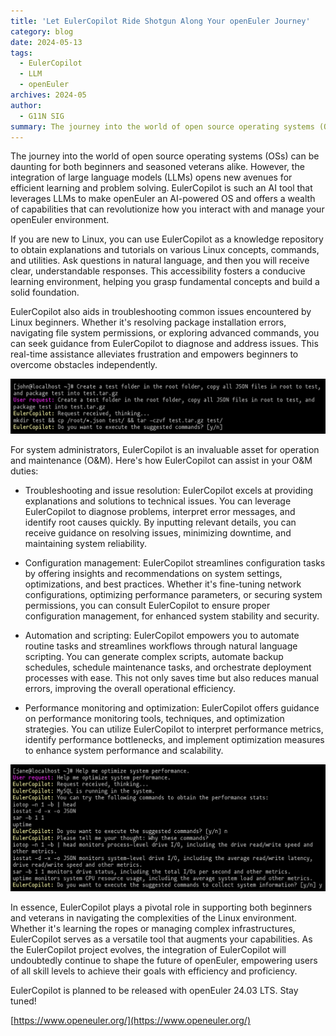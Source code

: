```yaml
---
title: 'Let EulerCopilot Ride Shotgun Along Your openEuler Journey'
category: blog
date: 2024-05-13
tags:
  - EulerCopilot
  - LLM
  - openEuler
archives: 2024-05
author:
  - G11N SIG
summary: The journey into the world of open source operating systems (OSs) can be daunting for both beginners and seasoned veterans alike. However, the integration of large language models (LLMs) opens new avenues for efficient learning and problem solving.
---
```


The journey into the world of open source operating systems (OSs) can be daunting for both beginners and seasoned veterans alike. However, the integration of large language models (LLMs) opens new avenues for efficient learning and problem solving.
EulerCopilot is such an AI tool that leverages LLMs to make openEuler an AI-powered OS and offers a wealth of capabilities that can revolutionize how you interact with and manage your openEuler environment.

If you are new to Linux, you can use EulerCopilot as a knowledge repository to obtain explanations and tutorials on various Linux concepts, commands, and utilities. Ask questions in natural language, and then you will receive clear, understandable responses. This accessibility fosters a conducive learning environment, helping you grasp fundamental concepts and build a solid foundation.

EulerCopilot also aids in troubleshooting common issues encountered by Linux beginners. Whether it's resolving package installation errors, navigating file system permissions, or exploring advanced commands, you can seek guidance from EulerCopilot to diagnose and address issues. This real-time assistance alleviates frustration and empowers beginners to overcome obstacles independently.

![1](image/image1.png)

For system administrators, EulerCopilot is an invaluable asset for operation and maintenance (O&M). Here's how EulerCopilot can assist in your O&M duties:

-	Troubleshooting and issue resolution: EulerCopilot excels at providing explanations and solutions to technical issues. You can leverage EulerCopilot to diagnose problems, interpret error messages, and identify root causes quickly. By inputting relevant details, you can receive guidance on resolving issues, minimizing downtime, and maintaining system reliability.

-	Configuration management: EulerCopilot streamlines configuration tasks by offering insights and recommendations on system settings, optimizations, and best practices. Whether it's fine-tuning network configurations, optimizing performance parameters, or securing system permissions, you can consult EulerCopilot to ensure proper configuration management, for enhanced system stability and security.

-	Automation and scripting: EulerCopilot empowers you to automate routine tasks and streamlines workflows through natural language scripting. You can generate complex scripts, automate backup schedules, schedule maintenance tasks, and orchestrate deployment processes with ease. This not only saves time but also reduces manual errors, improving the overall operational efficiency.

-	Performance monitoring and optimization: EulerCopilot offers guidance on performance monitoring tools, techniques, and optimization strategies. You can utilize EulerCopilot to interpret performance metrics, identify performance bottlenecks, and implement optimization measures to enhance system performance and scalability.


![1](image/image2.png)

In essence, EulerCopilot plays a pivotal role in supporting both beginners and veterans in navigating the complexities of the Linux environment. Whether it's learning the ropes or managing complex infrastructures, EulerCopilot serves as a versatile tool that augments your capabilities. As the EulerCopilot project evolves, the integration of EulerCopilot will undoubtedly continue to shape the future of openEuler, empowering users of all skill levels to achieve their goals with efficiency and proficiency.

EulerCopilot is planned to be released with openEuler 24.03 LTS. Stay tuned!

[https://www.openeuler.org/](https://www.openeuler.org/)
